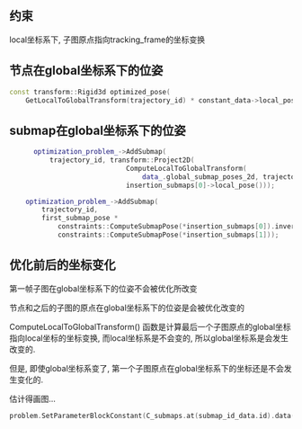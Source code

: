 


## 约束
local坐标系下, 子图原点指向tracking_frame的坐标变换

## 节点在global坐标系下的位姿
```c++
const transform::Rigid3d optimized_pose(
    GetLocalToGlobalTransform(trajectory_id) * constant_data->local_pose);
```
## submap在global坐标系下的位姿
```c++
      optimization_problem_->AddSubmap(
          trajectory_id, transform::Project2D(
                             ComputeLocalToGlobalTransform(
                                 data_.global_submap_poses_2d, trajectory_id) *
                             insertion_submaps[0]->local_pose()));

    optimization_problem_->AddSubmap(
        trajectory_id,
        first_submap_pose *
            constraints::ComputeSubmapPose(*insertion_submaps[0]).inverse() *
            constraints::ComputeSubmapPose(*insertion_submaps[1]));
```

## 优化前后的坐标变化
第一帧子图在global坐标系下的位姿不会被优化所改变

节点和之后的子图的原点在global坐标系下的位姿是会被优化改变的

ComputeLocalToGlobalTransform() 函数是计算最后一个子图原点的global坐标指向local坐标的坐标变换, 而local坐标系是不会变的, 所以global坐标系是会发生改变的.

但是, 即使global坐标系变了, 第一个子图原点在global坐标系下的坐标还是不会发生变化的.

估计得画图...


```c++
problem.SetParameterBlockConstant(C_submaps.at(submap_id_data.id).data());
```